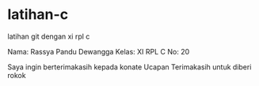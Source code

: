 # latihan-c
latihan git dengan xi rpl c 

Nama: Rassya Pandu Dewangga
Kelas: XI RPL C
No: 20

Saya ingin berterimakasih kepada konate
Ucapan Terimakasih untuk diberi rokok